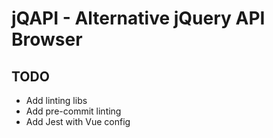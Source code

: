 # jQAPI - Alternative jQuery API Browser

## TODO

- Add linting libs
- Add pre-commit linting
- Add Jest with Vue config
